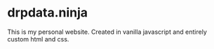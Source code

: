 # drpdata.ninja
This is my personal website. Created in vanilla javascript and entirely custom html and css.
